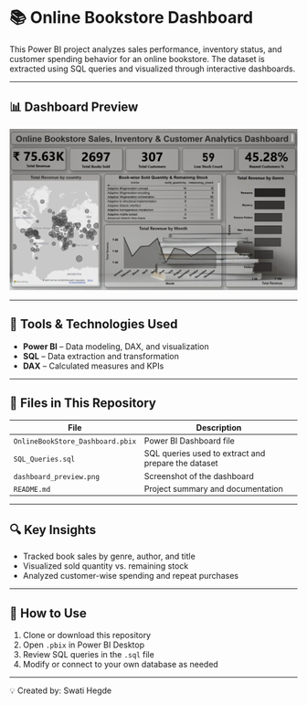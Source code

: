 # 📚 Online Bookstore Dashboard

This Power BI project analyzes sales performance, inventory status, and customer spending behavior for an online bookstore. The dataset is extracted using SQL queries and visualized through interactive dashboards.

---

## 📊 Dashboard Preview

![Online Bookstore Dashboard](dashboard_preview.png)

---

## 🔧 Tools & Technologies Used

- **Power BI** – Data modeling, DAX, and visualization
- **SQL** – Data extraction and transformation
- **DAX** – Calculated measures and KPIs

---

## 📁 Files in This Repository

| File | Description |
|------|-------------|
| `OnlineBookStore_Dashboard.pbix` | Power BI Dashboard file |
| `SQL_Queries.sql` | SQL queries used to extract and prepare the dataset |
| `dashboard_preview.png` | Screenshot of the dashboard |
| `README.md` | Project summary and documentation |

---

## 🔍 Key Insights

- Tracked book sales by genre, author, and title
- Visualized sold quantity vs. remaining stock
- Analyzed customer-wise spending and repeat purchases

---

## 🚀 How to Use

1. Clone or download this repository
2. Open `.pbix` in Power BI Desktop
3. Review SQL queries in the `.sql` file
4. Modify or connect to your own database as needed

---
💡 Created by:
Swati Hegde
